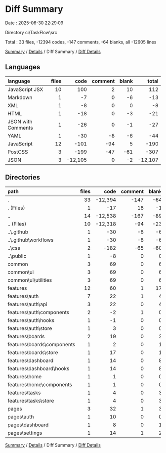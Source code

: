 # Diff Summary

Date : 2025-06-30 22:29:09

Directory c:\\TaskFlow\\src

Total : 33 files,  -12394 codes, -147 comments, -64 blanks, all -12605 lines

[Summary](results.md) / [Details](details.md) / Diff Summary / [Diff Details](diff-details.md)

## Languages
| language | files | code | comment | blank | total |
| :--- | ---: | ---: | ---: | ---: | ---: |
| JavaScript JSX | 10 | 100 | 2 | 10 | 112 |
| Markdown | 1 | -7 | 0 | -6 | -13 |
| XML | 1 | -8 | 0 | 0 | -8 |
| HTML | 1 | -18 | 0 | -3 | -21 |
| JSON with Comments | 1 | -26 | 0 | -1 | -27 |
| YAML | 1 | -30 | -8 | -6 | -44 |
| JavaScript | 12 | -101 | -94 | 5 | -190 |
| PostCSS | 3 | -199 | -47 | -61 | -307 |
| JSON | 3 | -12,105 | 0 | -2 | -12,107 |

## Directories
| path | files | code | comment | blank | total |
| :--- | ---: | ---: | ---: | ---: | ---: |
| . | 33 | -12,394 | -147 | -64 | -12,605 |
| . (Files) | 1 | -17 | 18 | -1 | 0 |
| .. | 14 | -12,538 | -167 | -89 | -12,794 |
| .. (Files) | 10 | -12,318 | -94 | -23 | -12,435 |
| ..\\.github | 1 | -30 | -8 | -6 | -44 |
| ..\\.github\\workflows | 1 | -30 | -8 | -6 | -44 |
| ..\\css | 2 | -182 | -65 | -60 | -307 |
| ..\\public | 1 | -8 | 0 | 0 | -8 |
| common | 3 | 69 | 0 | 6 | 75 |
| common\\ui | 3 | 69 | 0 | 6 | 75 |
| common\\ui\\utilities | 3 | 69 | 0 | 6 | 75 |
| features | 12 | 60 | 1 | 17 | 78 |
| features\\auth | 7 | 22 | 1 | 4 | 27 |
| features\\auth\\api | 3 | 22 | 0 | 4 | 26 |
| features\\auth\\components | 2 | -2 | 1 | 0 | -1 |
| features\\auth\\hooks | 1 | -1 | 0 | 0 | -1 |
| features\\auth\\store | 1 | 3 | 0 | 0 | 3 |
| features\\boards | 2 | 19 | 0 | 2 | 21 |
| features\\boards\\components | 1 | 2 | 0 | 1 | 3 |
| features\\boards\\store | 1 | 17 | 0 | 1 | 18 |
| features\\dashboard | 1 | 14 | 0 | 8 | 22 |
| features\\dashboard\\hooks | 1 | 14 | 0 | 8 | 22 |
| features\\home | 1 | 1 | 0 | 0 | 1 |
| features\\home\\components | 1 | 1 | 0 | 0 | 1 |
| features\\tasks | 1 | 4 | 0 | 3 | 7 |
| features\\tasks\\store | 1 | 4 | 0 | 3 | 7 |
| pages | 3 | 32 | 1 | 3 | 36 |
| pages\\auth | 1 | 10 | 0 | 0 | 10 |
| pages\\dashboard | 1 | 8 | 0 | 1 | 9 |
| pages\\settings | 1 | 14 | 1 | 2 | 17 |

[Summary](results.md) / [Details](details.md) / Diff Summary / [Diff Details](diff-details.md)